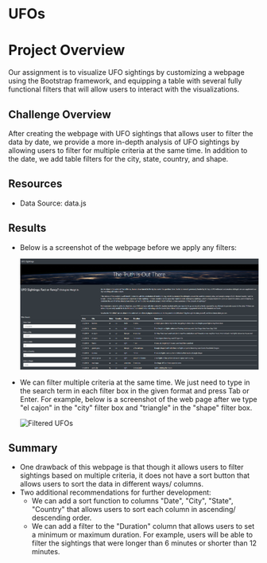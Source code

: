 # UFOs
# Project Overview
Our assignment is to visualize UFO sightings by customizing a webpage using the Bootstrap framework, and equipping a table with several fully functional filters that will allow users to interact with the visualizations. 

## Challenge Overview
After creating the webpage with UFO sightings that allows user to filter the data by date, we provide a more in-depth analysis of UFO sightings by allowing users to filter for multiple criteria at the same time. In addition to the date, we add table filters for the city, state, country, and shape.

## Resources
- Data Source: data.js

## Results
- Below is a screenshot of the webpage before we apply any filters:

  ![UFOs web page](https://github.com/nhipqnguyen/UFOs/blob/main/static/images/UFOs_webpage.png)
  
- We can filter multiple criteria at the same time. We just need to type in the search term in each filter box in the given format and press Tab or Enter. For example, below is a screenshot of the web page after we type "el cajon" in the "city" filter box and "triangle" in the "shape" filter box.
  
  ![Filtered UFOs](https://github.com/nhipqnguyen/UFOs/blob/main/static/images/filtered_UFOs_webpage.png)

## Summary
- One drawback of this webpage is that though it allows users to filter sightings based on multiple criteria, it does not have a sort button that allows users to sort the data in different ways/ columns.
- Two additional recommendations for further development:
  - We can add a sort function to columns "Date", "City", "State", "Country" that allows users to sort each column in ascending/ descending order.
  - We can add a filter to the "Duration" column that allows users to set a minimum or maximum duration. For example, users will be able to filter the sightings that were longer than 6 minutes or shorter than 12 minutes.

